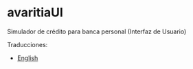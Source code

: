 # avaritiaUI #

Simulador de crédito para banca personal (Interfaz de Usuario)

Traducciones:

+ [English](../../../../README.md)